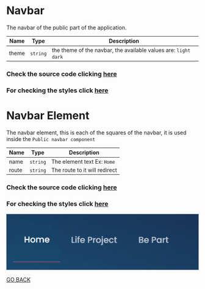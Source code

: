 # Navbar

The navbar of the public part of the application. 

Name  | Type | Description
  ------------- | -------------- | -------------
theme            | `string`       |  the theme of the navbar, the available values are: `light` `dark`


### Check the source code clicking [here](./PublicNavBar/index.tsx)
### For checking the styles click [here](./PublicNavBar/styles.scss)

# Navbar Element

The navbar element, this is each of the squares of the navbar, it is used inside the `Public navbar component`

Name  | Type | Description
  ------------- | -------------- | -------------
name            | `string`       |  The element text Ex: `Home`
route            | `string`      |  The route to it will redirect


### Check the source code clicking [here](./NavBarElement/index.tsx)
### For checking the styles click [here](./NavBarElement/styles.scss)

![button design](../../../ReadmeImages/Menu.png "Header design")

[GO BACK](../README.md)